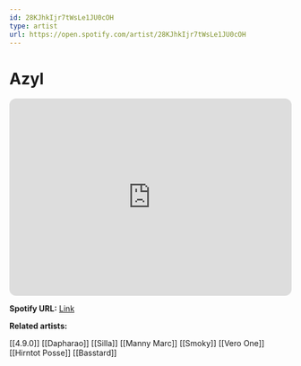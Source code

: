 ```yaml
---
id: 28KJhkIjr7tWsLe1JU0cOH
type: artist
url: https://open.spotify.com/artist/28KJhkIjr7tWsLe1JU0cOH
---
```

# Azyl

<iframe style="border-radius:12px" src="https://open.spotify.com/embed/artist/28KJhkIjr7tWsLe1JU0cOH" width="100%" height="352" frameBorder="0" allowfullscreen="" allow="autoplay; clipboard-write; encrypted-media; fullscreen; picture-in-picture" loading="lazy"></iframe>

**Spotify URL:** [Link](https://open.spotify.com/artist/28KJhkIjr7tWsLe1JU0cOH)

**Related artists:**

[[4.9.0]]
[[Dapharao]]
[[Silla]]
[[Manny Marc]]
[[Smoky]]
[[Vero One]]
[[Hirntot Posse]]
[[Basstard]]

